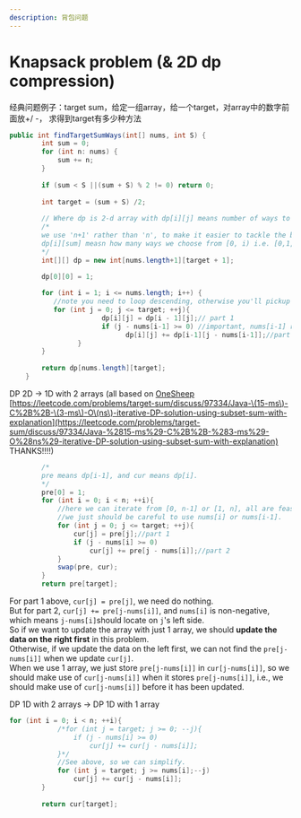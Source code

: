 ```yaml
---
description: 背包问题
---
```


# Knapsack problem \(& 2D dp compression\)



经典问题例子：target sum，给定一组array，给一个target，对array中的数字前面放+/ -， 求得到target有多少种方法

```java
public int findTargetSumWays(int[] nums, int S) {
        int sum = 0;
        for (int n: nums) {
            sum += n;
        }
        
        if (sum < S ||(sum + S) % 2 != 0) return 0;
        
        int target = (sum + S) /2;
        
        // Where dp is 2-d array with dp[i][j] means number of ways to get sum j with first i elements from nums.
        /*
		we use 'n+1' rather than 'n', to make it easier to tackle the boundary.
		dp[i][sum] measn how many ways we choose from [0, i) i.e. [0,1,2,...,i-1] to sum up to 0.
		*/
        int[][] dp = new int[nums.length+1][target + 1]; 
        
        dp[0][0] = 1;

        for (int i = 1; i <= nums.length; i++) {
           //note you need to loop descending, otherwise you'll pickup duplicated partial result along the way
           for (int j = 0; j <= target; ++j){
				       dp[i][j] = dp[i - 1][j];// part 1
				       if (j - nums[i-1] >= 0) //important, nums[i-1] rather than nums[i].
					         dp[i][j] += dp[i-1][j - nums[i-1]];//part 2
			     }
        }
        
        return dp[nums.length][target];
    }
```

DP 2D -&gt; 1D with 2 arrays \(all based on  [OneSheep](https://leetcode.com/OneSheep) [https://leetcode.com/problems/target-sum/discuss/97334/Java-\(15-ms\)-C%2B%2B-\(3-ms\)-O\(ns\)-iterative-DP-solution-using-subset-sum-with-explanation](https://leetcode.com/problems/target-sum/discuss/97334/Java-%2815-ms%29-C%2B%2B-%283-ms%29-O%28ns%29-iterative-DP-solution-using-subset-sum-with-explanation) THANKS!!!!\)

```java
		/*
		pre means dp[i-1], and cur means dp[i].
		*/
		pre[0] = 1;
		for (int i = 0; i < n; ++i){
			//here we can iterate from [0, n-1] or [1, n], all are feasible.
			//we just should be careful to use nums[i] or nums[i-1].
			for (int j = 0; j <= target; ++j){
				cur[j] = pre[j];//part 1
				if (j - nums[i] >= 0)
					cur[j] += pre[j - nums[i]];//part 2
			}
			swap(pre, cur);
		}
		return pre[target];
```

 For part 1 above, `cur[j] = pre[j]`, we need do nothing.  
 But for part 2, `cur[j] += pre[j-nums[i]]`, and `nums[i]` is non-negative, which means `j-nums[i]`should locate on `j`'s left side.  
 So if we want to update the array with just 1 array, we should **update the data on the right first** in this problem.  
 Otherwise, if we update the data on the left first, we can not find the `pre[j-nums[i]]` when we update `cur[j]`.  
 When we use 1 array, we just store `pre[j-nums[i]]` in `cur[j-nums[i]]`, so we should make use of `cur[j-nums[i]]` when it stores `pre[j-nums[i]]`, i.e., we should make use of `cur[j-nums[i]]` before it has been updated.

DP 1D with 2 arrays -&gt; DP 1D with 1 array

```cpp
for (int i = 0; i < n; ++i){
			/*for (int j = target; j >= 0; --j){
				if (j - nums[i] >= 0)
					cur[j] += cur[j - nums[i]];
			}*/
			//See above, so we can simplify.
			for (int j = target; j >= nums[i];--j)
				cur[j] += cur[j - nums[i]];
		}
		
		return cur[target];
```



